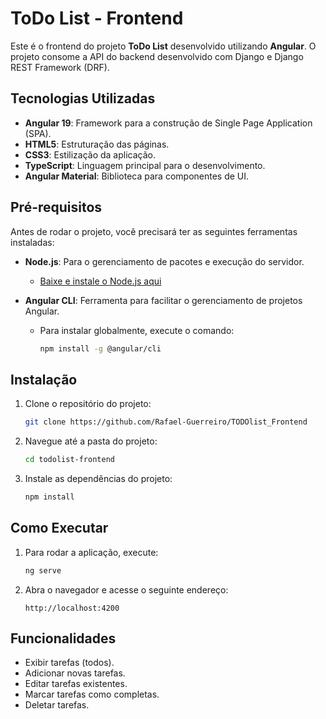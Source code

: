 # ToDo List - Frontend

Este é o frontend do projeto **ToDo List** desenvolvido utilizando **Angular**. O projeto consome a API do backend desenvolvido com Django e Django REST Framework (DRF).

## Tecnologias Utilizadas

- **Angular 19**: Framework para a construção de Single Page Application (SPA).
- **HTML5**: Estruturação das páginas.
- **CSS3**: Estilização da aplicação.
- **TypeScript**: Linguagem principal para o desenvolvimento.
- **Angular Material**: Biblioteca para componentes de UI.

## Pré-requisitos

Antes de rodar o projeto, você precisará ter as seguintes ferramentas instaladas:

- **Node.js**: Para o gerenciamento de pacotes e execução do servidor.
  - [Baixe e instale o Node.js aqui](https://nodejs.org/)

- **Angular CLI**: Ferramenta para facilitar o gerenciamento de projetos Angular.
  - Para instalar globalmente, execute o comando:
    ```bash
    npm install -g @angular/cli
    ```

## Instalação

1. Clone o repositório do projeto:
    ```bash
    git clone https://github.com/Rafael-Guerreiro/TODOlist_Frontend
    ```

2. Navegue até a pasta do projeto:
    ```bash
    cd todolist-frontend
    ```

3. Instale as dependências do projeto:
    ```bash
    npm install
    ```

## Como Executar

1. Para rodar a aplicação, execute:
    ```bash
    ng serve
    ```

2. Abra o navegador e acesse o seguinte endereço:
    ```
    http://localhost:4200
    ```

## Funcionalidades

- Exibir tarefas (todos).
- Adicionar novas tarefas.
- Editar tarefas existentes.
- Marcar tarefas como completas.
- Deletar tarefas.

